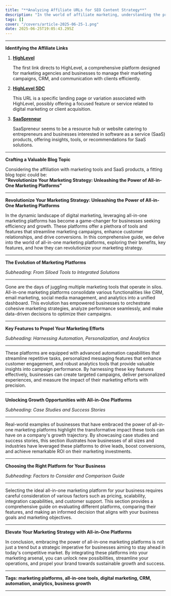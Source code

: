 ```yaml
---
title: "**Analyzing Affiliate URLs for SEO Content Strategy**"
description: "In the world of affiliate marketing, understanding the products or services behind each affiliate URL is crucial for effective content strategy. Let's dissect the provided affiliate URLs to uncover the tools/services/products they represent and then generate a valuable blog topic with clear commercial or product-research search intent."
tags: []
cover: "/covers/article-2025-06-25-1.png"
date: 2025-06-25T19:05:43.295Z
---
```


---

**Identifying the Affiliate Links**

1. **[HighLevel](https://www.gohighlevel.com/?fp_ref=67rt4)**
   
   The first link directs to HighLevel, a comprehensive platform designed for marketing agencies and businesses to manage their marketing campaigns, CRM, and communication with clients efficiently.

2. **[HighLevel 5DC](http://gohighlevel.com/5dc?fp_ref=67rt4)**
   
   This URL is a specific landing page or variation associated with HighLevel, possibly offering a focused feature or service related to digital marketing or client acquisition.

3. **[SaaSpreneur](https://saaspreneur.com/?fp_ref=67rt4)**
   
   SaaSpreneur seems to be a resource hub or website catering to entrepreneurs and businesses interested in software as a service (SaaS) products, offering insights, tools, or recommendations for SaaS solutions.

---

**Crafting a Valuable Blog Topic**

Considering the affiliation with marketing tools and SaaS products, a fitting blog topic could be:  
**"Revolutionize Your Marketing Strategy: Unleashing the Power of All-in-One Marketing Platforms"**

---

**Revolutionize Your Marketing Strategy: Unleashing the Power of All-in-One Marketing Platforms**

In the dynamic landscape of digital marketing, leveraging all-in-one marketing platforms has become a game-changer for businesses seeking efficiency and growth. These platforms offer a plethora of tools and features that streamline marketing campaigns, enhance customer relationships, and drive conversions. In this comprehensive guide, we delve into the world of all-in-one marketing platforms, exploring their benefits, key features, and how they can revolutionize your marketing strategy.

---

**The Evolution of Marketing Platforms**

*Subheading: From Siloed Tools to Integrated Solutions*

---

Gone are the days of juggling multiple marketing tools that operate in silos. All-in-one marketing platforms consolidate various functionalities like CRM, email marketing, social media management, and analytics into a unified dashboard. This evolution has empowered businesses to orchestrate cohesive marketing strategies, analyze performance seamlessly, and make data-driven decisions to optimize their campaigns.

---

**Key Features to Propel Your Marketing Efforts**

*Subheading: Harnessing Automation, Personalization, and Analytics*

---

These platforms are equipped with advanced automation capabilities that streamline repetitive tasks, personalized messaging features that enhance customer engagement, and robust analytics tools that provide valuable insights into campaign performance. By harnessing these key features effectively, businesses can create targeted campaigns, deliver personalized experiences, and measure the impact of their marketing efforts with precision.

---

**Unlocking Growth Opportunities with All-in-One Platforms**

*Subheading: Case Studies and Success Stories*

---

Real-world examples of businesses that have embraced the power of all-in-one marketing platforms highlight the transformative impact these tools can have on a company's growth trajectory. By showcasing case studies and success stories, this section illustrates how businesses of all sizes and industries have leveraged these platforms to drive leads, boost conversions, and achieve remarkable ROI on their marketing investments.

---

**Choosing the Right Platform for Your Business**

*Subheading: Factors to Consider and Comparison Guide*

---

Selecting the ideal all-in-one marketing platform for your business requires careful consideration of various factors such as pricing, scalability, integration capabilities, and customer support. This section provides a comprehensive guide on evaluating different platforms, comparing their features, and making an informed decision that aligns with your business goals and marketing objectives.

---

**Elevate Your Marketing Strategy with All-in-One Platforms**

In conclusion, embracing the power of all-in-one marketing platforms is not just a trend but a strategic imperative for businesses aiming to stay ahead in today's competitive market. By integrating these platforms into your marketing arsenal, you can unlock new possibilities, streamline your operations, and propel your brand towards sustainable growth and success.

---

**Tags: marketing platforms, all-in-one tools, digital marketing, CRM, automation, analytics, business growth**

---